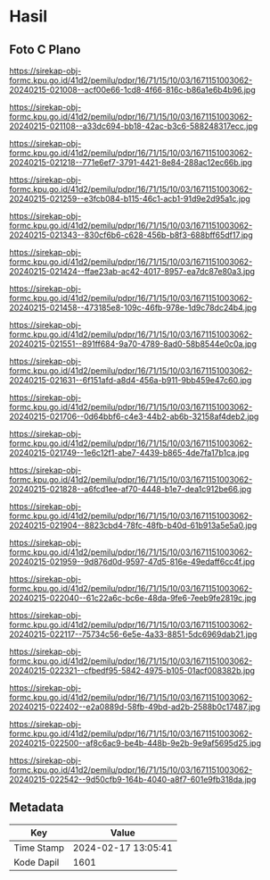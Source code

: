 # Hasil

## Foto C Plano

https://sirekap-obj-formc.kpu.go.id/41d2/pemilu/pdpr/16/71/15/10/03/1671151003062-20240215-021008--acf00e66-1cd8-4f66-816c-b86a1e6b4b96.jpg

https://sirekap-obj-formc.kpu.go.id/41d2/pemilu/pdpr/16/71/15/10/03/1671151003062-20240215-021108--a33dc694-bb18-42ac-b3c6-588248317ecc.jpg

https://sirekap-obj-formc.kpu.go.id/41d2/pemilu/pdpr/16/71/15/10/03/1671151003062-20240215-021218--771e6ef7-3791-4421-8e84-288ac12ec66b.jpg

https://sirekap-obj-formc.kpu.go.id/41d2/pemilu/pdpr/16/71/15/10/03/1671151003062-20240215-021259--e3fcb084-b115-46c1-acb1-91d9e2d95a1c.jpg

https://sirekap-obj-formc.kpu.go.id/41d2/pemilu/pdpr/16/71/15/10/03/1671151003062-20240215-021343--830cf6b6-c628-456b-b8f3-688bff65df17.jpg

https://sirekap-obj-formc.kpu.go.id/41d2/pemilu/pdpr/16/71/15/10/03/1671151003062-20240215-021424--ffae23ab-ac42-4017-8957-ea7dc87e80a3.jpg

https://sirekap-obj-formc.kpu.go.id/41d2/pemilu/pdpr/16/71/15/10/03/1671151003062-20240215-021458--473185e8-109c-46fb-978e-1d9c78dc24b4.jpg

https://sirekap-obj-formc.kpu.go.id/41d2/pemilu/pdpr/16/71/15/10/03/1671151003062-20240215-021551--891ff684-9a70-4789-8ad0-58b8544e0c0a.jpg

https://sirekap-obj-formc.kpu.go.id/41d2/pemilu/pdpr/16/71/15/10/03/1671151003062-20240215-021631--6f151afd-a8d4-456a-b911-9bb459e47c60.jpg

https://sirekap-obj-formc.kpu.go.id/41d2/pemilu/pdpr/16/71/15/10/03/1671151003062-20240215-021706--0d64bbf6-c4e3-44b2-ab6b-32158af4deb2.jpg

https://sirekap-obj-formc.kpu.go.id/41d2/pemilu/pdpr/16/71/15/10/03/1671151003062-20240215-021749--1e6c12f1-abe7-4439-b865-4de7fa17b1ca.jpg

https://sirekap-obj-formc.kpu.go.id/41d2/pemilu/pdpr/16/71/15/10/03/1671151003062-20240215-021828--a6fcd1ee-af70-4448-b1e7-dea1c912be66.jpg

https://sirekap-obj-formc.kpu.go.id/41d2/pemilu/pdpr/16/71/15/10/03/1671151003062-20240215-021904--8823cbd4-78fc-48fb-b40d-61b913a5e5a0.jpg

https://sirekap-obj-formc.kpu.go.id/41d2/pemilu/pdpr/16/71/15/10/03/1671151003062-20240215-021959--9d876d0d-9597-47d5-816e-49edaff6cc4f.jpg

https://sirekap-obj-formc.kpu.go.id/41d2/pemilu/pdpr/16/71/15/10/03/1671151003062-20240215-022040--61c22a6c-bc6e-48da-9fe6-7eeb9fe2819c.jpg

https://sirekap-obj-formc.kpu.go.id/41d2/pemilu/pdpr/16/71/15/10/03/1671151003062-20240215-022117--75734c56-6e5e-4a33-8851-5dc6969dab21.jpg

https://sirekap-obj-formc.kpu.go.id/41d2/pemilu/pdpr/16/71/15/10/03/1671151003062-20240215-022321--cfbedf95-5842-4975-b105-01acf008382b.jpg

https://sirekap-obj-formc.kpu.go.id/41d2/pemilu/pdpr/16/71/15/10/03/1671151003062-20240215-022402--e2a0889d-58fb-49bd-ad2b-2588b0c17487.jpg

https://sirekap-obj-formc.kpu.go.id/41d2/pemilu/pdpr/16/71/15/10/03/1671151003062-20240215-022500--af8c6ac9-be4b-448b-9e2b-9e9af5695d25.jpg

https://sirekap-obj-formc.kpu.go.id/41d2/pemilu/pdpr/16/71/15/10/03/1671151003062-20240215-022542--9d50cfb9-164b-4040-a8f7-601e9fb318da.jpg


## Metadata

| Key        | Value               |
| ---------- | ------------------- |
| Time Stamp | 2024-02-17 13:05:41 |
| Kode Dapil | 1601                |



